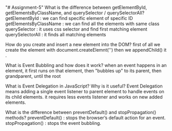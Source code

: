 "# Assignment-5" 
What is the difference between getElementById, getElementsByClassName, and querySelector / querySelectorAll?
getElementById : we can find specific element of specific ID
getElementsByClassName : we can find all the elements with same class
querySelector : it uses css selector and find first matching element
querySelectorAll : it finds all matching elements 

How do you create and insert a new element into the DOM?
first of all we create the element with document.createElemnt('') then we appendChild() it .

What is Event Bubbling and how does it work?
when an event happens in an element, it first runs on that element, then "bubbles up" to its parent, then grandparent, until the root

What is Event Delegation in JavaScript? Why is it useful?
Event Delegation means adding a single event listener to parent element to handle events on its child elements.
it requires less events listener and works on new added elements.

What is the difference between preventDefault() and stopPropagation() methods?
 preventDefault() : stops the browser’s default action for an event.
stopPropagation() : stops the event bubbling.
